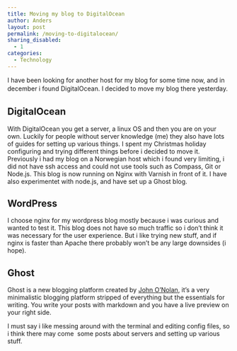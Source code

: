 ```yaml
---
title: Moving my blog to DigitalOcean
author: Anders
layout: post
permalink: /moving-to-digitalocean/
sharing_disabled:
  - 1
categories:
  - Technology
---
```

I have been looking for another host for my blog for some time now, and in december i found DigitalOcean. I decided to move my blog there yesterday.<span style="line-height: 1.5em;"> </span>

## DigitalOcean

With DigitalOcean you get a server, a linux OS and then you are on your own. Luckily for people without server knowledge (me) they also have lots of guides for setting up various things. I spent my Christmas holiday configuring and trying different things before i decided to move it. Previously i had my blog on a Norwegian host which i found very limiting, i did not have ssh access and could not use tools such as Compass, Git or Node.js. This blog is now running on Nginx with Varnish in front of it. I have also experimentet with node.js, and have set up a Ghost blog.

## WordPress

I choose nginx for my wordpress blog mostly because i was curious and wanted to test it. This blog does not have so much traffic so i don&#8217;t think it was necessary for the user experience. But i like trying new stuff, and if nginx is faster than Apache there probably won&#8217;t be any large downsides (i hope).

## Ghost

Ghost is a new blogging platform created by [John O&#8217;Nolan][1], it&#8217;s a very minimalistic blogging platform stripped of everything but the essentials for writing. You write your posts with markdown and you have a live preview on your right side.

I must say i like messing around with the terminal and editing config files, so i think there may come  some posts about servers and setting up various stuff.

 [1]: http://john.onolan.org/ "John O'Nolan"